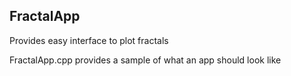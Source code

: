 ## FractalApp

Provides easy interface to plot fractals

FractalApp.cpp provides a sample of what an app should look like
